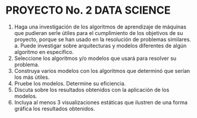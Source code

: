 # PROYECTO No. 2 DATA SCIENCE

1. Haga una investigación de los algoritmos de  aprendizaje de máquinas que pudieran serle 
útiles  para  el  cumplimiento  de  los  objetivos  de  su  proyecto,  porque  se  han  usado  en  la 
resolución de problemas similares.  
  a. Puede investigar sobre arquitecturas y modelos diferentes de algún algoritmo  en 
  específico.  
2. Seleccione los algoritmos y/o modelos que usará para resolver su problema.  
3. Construya varios modelos con los algoritmos que determinó que serían los más útiles.  
4. Pruebe los modelos. Determine su eficiencia.  
5. Discuta sobre los resultados obtenidos con la aplicación de los modelos.  
6. Incluya al menos 3 visualizaciones estáticas que ilustren de una forma gráfica los resultados 
obtenidos.  
